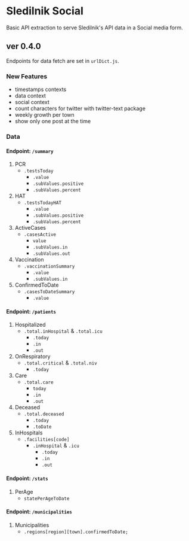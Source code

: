 # Sledilnik Social

Basic API extraction to serve Sledilnik's API data in a Social media form.

## ver 0.4.0

Endpoints for data fetch are set in `urlDict.js`.

### New Features

- timestamps contexts
- data context
- social context
- count characters for twitter with twitter-text package
- weekly growth per town
- show only one post at the time

### Data

#### Endpoint: `/summary`

1. PCR
   - `.testsToday`
     - `.value`
     - `.subValues.positive`
     - `.subValues.percent`
2. HAT
   - `.testsTodayHAT`
     - `.value`
     - `.subValues.positive`
     - `.subValues.percent`
3. ActiveCases
   - `.casesActive`
     - `value`
     - `.subValues.in`
     - `.subValues.out`
4. Vaccination
   - `.vaccinationSummary`
     - `.value`
     - `.subValues.in`
5. ConfirmedToDate
   - `.casesToDateSummary`
     - `.value`

#### Endpoint: `/patients`

1. Hospitalized
   - `.total.inHospital` & `.total.icu`
     - `.today`
     - `.in`
     - `.out`
2. OnRespiratory
   - `.total.critical` & `.total.niv`
     - `.today`
3. Care
   - `.total.care`
     - `today`
     - `.in`
     - `.out`
4. Deceased
   - `.total.deceased`
     - `.today`
     - `.toDate`
5. InHospitals
   - `.facilities[code]`
     - `.inHospital` & `.icu`
       - `.today`
       - `.in`
       - `.out`

#### Endpoint: `/stats`

1. PerAge
   - `statePerAgeToDate`

#### Endpoint: `/municipalities`

1. Municipalities
   - `.regions[region][town].confirmedToDate;`
